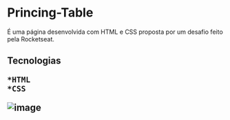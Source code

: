 <h1>Princing-Table</h1>
  É uma página desenvolvida com HTML e CSS proposta por um desafio feito pela Rocketseat.
  
  <h2>Tecnologias</2>
  
    *HTML
    *CSS

![image](https://user-images.githubusercontent.com/95721308/164314801-d4ed5715-0ae6-493d-ae5f-209f5efd6520.png)
